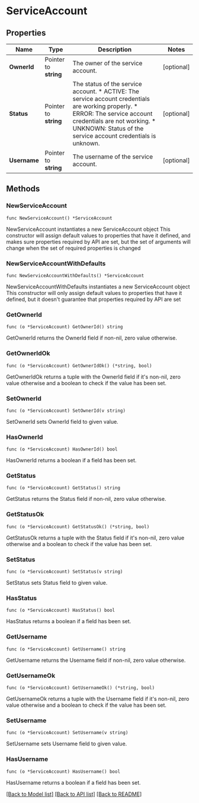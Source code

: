 # ServiceAccount

## Properties

Name | Type | Description | Notes
------------ | ------------- | ------------- | -------------
**OwnerId** | Pointer to **string** | The owner of the service account. | [optional] 
**Status** | Pointer to **string** | The status of the service account. * ACTIVE: The service account credentials are working properly. * ERROR: The service account credentials are not working. * UNKNOWN: Status of the service account credentials is unknown. | [optional] 
**Username** | Pointer to **string** | The username of the service account. | [optional] 

## Methods

### NewServiceAccount

`func NewServiceAccount() *ServiceAccount`

NewServiceAccount instantiates a new ServiceAccount object
This constructor will assign default values to properties that have it defined,
and makes sure properties required by API are set, but the set of arguments
will change when the set of required properties is changed

### NewServiceAccountWithDefaults

`func NewServiceAccountWithDefaults() *ServiceAccount`

NewServiceAccountWithDefaults instantiates a new ServiceAccount object
This constructor will only assign default values to properties that have it defined,
but it doesn't guarantee that properties required by API are set

### GetOwnerId

`func (o *ServiceAccount) GetOwnerId() string`

GetOwnerId returns the OwnerId field if non-nil, zero value otherwise.

### GetOwnerIdOk

`func (o *ServiceAccount) GetOwnerIdOk() (*string, bool)`

GetOwnerIdOk returns a tuple with the OwnerId field if it's non-nil, zero value otherwise
and a boolean to check if the value has been set.

### SetOwnerId

`func (o *ServiceAccount) SetOwnerId(v string)`

SetOwnerId sets OwnerId field to given value.

### HasOwnerId

`func (o *ServiceAccount) HasOwnerId() bool`

HasOwnerId returns a boolean if a field has been set.

### GetStatus

`func (o *ServiceAccount) GetStatus() string`

GetStatus returns the Status field if non-nil, zero value otherwise.

### GetStatusOk

`func (o *ServiceAccount) GetStatusOk() (*string, bool)`

GetStatusOk returns a tuple with the Status field if it's non-nil, zero value otherwise
and a boolean to check if the value has been set.

### SetStatus

`func (o *ServiceAccount) SetStatus(v string)`

SetStatus sets Status field to given value.

### HasStatus

`func (o *ServiceAccount) HasStatus() bool`

HasStatus returns a boolean if a field has been set.

### GetUsername

`func (o *ServiceAccount) GetUsername() string`

GetUsername returns the Username field if non-nil, zero value otherwise.

### GetUsernameOk

`func (o *ServiceAccount) GetUsernameOk() (*string, bool)`

GetUsernameOk returns a tuple with the Username field if it's non-nil, zero value otherwise
and a boolean to check if the value has been set.

### SetUsername

`func (o *ServiceAccount) SetUsername(v string)`

SetUsername sets Username field to given value.

### HasUsername

`func (o *ServiceAccount) HasUsername() bool`

HasUsername returns a boolean if a field has been set.


[[Back to Model list]](../README.md#documentation-for-models) [[Back to API list]](../README.md#documentation-for-api-endpoints) [[Back to README]](../README.md)


